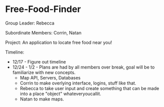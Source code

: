 Free-Food-Finder
================

Group Leader: Rebecca

Subordinate Members: Corrin, Natan

Project: An application to locate free food near you!

Timeline:
* 12/17 - Figure out timeline
* 12/24 - 1/2 - Plans are had by all members over break, goal will be to familiarize with new concepts.
  * Map API, Servers, Databases
  * Corrin to make overlying interface, logins, stuff like that.
  * Rebecca to take user input and create something that can be made into a place "object" whateveryoucallit.
  * Natan to make maps.
